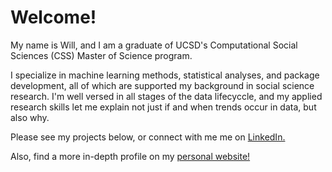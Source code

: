# Welcome!

My name is Will, and I am a graduate of UCSD's Computational Social Sciences (CSS) Master of Science program.

I specialize in machine learning methods, statistical analyses, and package development, all of which are supported my background in social science research. I'm well versed in all stages of the data lifecyccle, and my applied research skills let me explain not just if and when trends occur in data, but also why.

Please see my projects below, or connect with me me on [LinkedIn.](www.linkedin.com/in/william-de-melo-240a151a1)

Also, find a more in-depth profile on my [personal website!](https://willdemelo.github.io)
